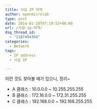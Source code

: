 ```yaml
---
title: 사설 IP 대역
author: openmicrolab
type: post
date: 2014-01-28T07:19:53+00:00
url: /사설-ip-대역/
dsq_thread_id:
  - "2187494304"
categories:
  - Network
tags:
  - IP address
  - 사설 IP

---
```

이런 것도 찾아볼 때가 있으니, 정리~

  * A 클래스 : 10.0.0.0 ~ 10.255.255.255
  * B 클래스 : 172.16.0.0 ~ 172.31.255.255
  * C 클래스 : 192.168.0.0 ~ 192.168.255.255